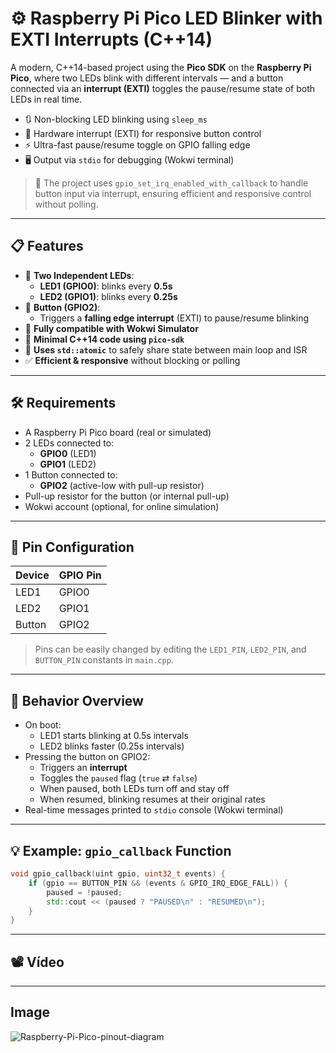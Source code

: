 # ⚙️ Raspberry Pi Pico LED Blinker with EXTI Interrupts (C++14)

A modern, C++14-based project using the **Pico SDK** on the **Raspberry Pi Pico**, where two LEDs blink with different intervals — and a button connected via an **interrupt (EXTI)** toggles the pause/resume state of both LEDs in real time.

- 🔃 Non-blocking LED blinking using `sleep_ms`
- 🧠 Hardware interrupt (EXTI) for responsive button control
- ⚡ Ultra-fast pause/resume toggle on GPIO falling edge
- 🖥️ Output via `stdio` for debugging (Wokwi terminal)

> 🔧 The project uses `gpio_set_irq_enabled_with_callback` to handle button input via interrupt, ensuring efficient and responsive control without polling.

---

## 📋 Features

- 🌈 **Two Independent LEDs**:
  - **LED1 (GPIO0)**: blinks every **0.5s**
  - **LED2 (GPIO1)**: blinks every **0.25s**
- 🔘 **Button (GPIO2)**:
  - Triggers a **falling edge interrupt** (EXTI) to pause/resume blinking
- 🚀 **Fully compatible with Wokwi Simulator**
- 🧱 **Minimal C++14 code using `pico-sdk`**
- 🧠 **Uses `std::atomic`** to safely share state between main loop and ISR
- ✅ **Efficient & responsive** without blocking or polling

---

## 🛠️ Requirements

- A Raspberry Pi Pico board (real or simulated)
- 2 LEDs connected to:
  - **GPIO0** (LED1)
  - **GPIO1** (LED2)
- 1 Button connected to:
  - **GPIO2** (active-low with pull-up resistor)
- Pull-up resistor for the button (or internal pull-up)
- Wokwi account (optional, for online simulation)

---

## 🔩 Pin Configuration

| Device | GPIO Pin |
|--------|----------|
| LED1   | GPIO0    |
| LED2   | GPIO1    |
| Button | GPIO2    |

> Pins can be easily changed by editing the `LED1_PIN`, `LED2_PIN`, and `BUTTON_PIN` constants in `main.cpp`.

---

## 🧪 Behavior Overview

- On boot:
  - LED1 starts blinking at 0.5s intervals
  - LED2 blinks faster (0.25s intervals)
- Pressing the button on GPIO2:
  - Triggers an **interrupt**
  - Toggles the `paused` flag (`true` ⇄ `false`)
  - When paused, both LEDs turn off and stay off
  - When resumed, blinking resumes at their original rates
- Real-time messages printed to `stdio` console (Wokwi terminal)


---

## 💡 Example: `gpio_callback` Function

```cpp
void gpio_callback(uint gpio, uint32_t events) {
    if (gpio == BUTTON_PIN && (events & GPIO_IRQ_EDGE_FALL)) {
        paused = !paused;
        std::cout << (paused ? "PAUSED\n" : "RESUMED\n");
    }
}
```

---

## 📽️ Vídeo

<div align="center">



</div>

---

## Image

![Raspberry-Pi-Pico-pinout-diagram](https://github.com/user-attachments/assets/a564f765-4bce-483a-8644-6c9662537737)
